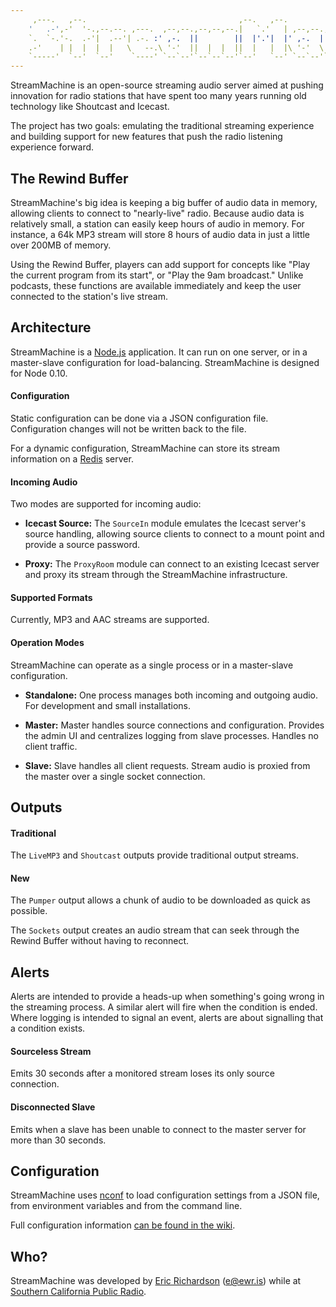 ```yaml
---
     ,---.   ,--.                                  ,--.   ,--.             ,--.     ,--.               
    '   .-',-'  '-.,--.--. ,---.  ,--,--.,--,--,--.|   `.'   | ,--,--.,---.|  ,---. `--',--,--, ,---.  
    `.  `-.'-.  .-'|  .--'| .-. :' ,-.  ||        ||  |'.'|  |' ,-.  | .--'|  .-.  |,--.|      \ .-. : 
    .-'    | |  |  |  |   \   --.\ '-'  ||  |  |  ||  |   |  |\ '-'  \ `--.|  | |  ||  ||  ||  \   --. 
    `-----'  `--'  `--'    `----' `--`--'`--`--`--'`--'   `--' `--`--'`---'`--' `--'`--'`--''--'`----' 
---
```


StreamMachine is an open-source streaming audio server aimed at pushing 
innovation for radio stations that have spent too many years running old 
technology like Shoutcast and Icecast.

The project has two goals: emulating the traditional streaming experience and 
building support for new features that push the radio listening experience 
forward.

## The Rewind Buffer

StreamMachine's big idea is keeping a big buffer of audio data in memory, 
allowing clients to connect to "nearly-live" radio. Because audio data is 
relatively small, a station can easily keep hours of audio in memory.  For 
instance, a 64k MP3 stream will store 8 hours of audio data in just a little 
over 200MB of memory.

Using the Rewind Buffer, players can add support for concepts like "Play 
the current program from its start", or "Play the 9am broadcast." Unlike 
podcasts, these functions are available immediately and keep the user connected 
to the station's live stream.

## Architecture

StreamMachine is a [Node.js](http://nodejs.org) application.  It can run on 
one server, or in a master-slave configuration for load-balancing. 
StreamMachine is designed for Node 0.10.

#### Configuration

Static configuration can be done via a JSON configuration file.  Configuration 
changes will not be written back to the file. 

For a dynamic configuration, StreamMachine can store its stream information on 
a [Redis](http://redis.io) server.

#### Incoming Audio

Two modes are supported for incoming audio:

* __Icecast Source:__ The `SourceIn` module emulates the Icecast server's 
	source handling, allowing source clients to connect to a mount point and 
	provide a source password.
	
* __Proxy:__ The `ProxyRoom` module can connect to an existing Icecast server 
	and proxy its stream through the StreamMachine infrastructure.  

#### Supported Formats

Currently, MP3 and AAC streams are supported. 

#### Operation Modes

StreamMachine can operate as a single process or in a master-slave configuration.

* __Standalone:__ One process manages both incoming and outgoing audio. For 
    development and small installations.
  
* __Master:__ Master handles source connections and configuration. Provides the 
    admin UI and centralizes logging from slave processes. Handles no client traffic.
  
* __Slave:__ Slave handles all client requests. Stream audio is proxied from the 
    master over a single socket connection.

## Outputs

#### Traditional

The `LiveMP3` and `Shoutcast` outputs provide traditional output streams.

#### New

The `Pumper` output allows a chunk of audio to be downloaded as quick as 
possible.  

The `Sockets` output creates an audio stream that can seek through the Rewind
Buffer without having to reconnect.

## Alerts

Alerts are intended to provide a heads-up when something's going wrong in 
the streaming process. A similar alert will fire when the condition is ended. 
Where logging is intended to signal an event, alerts are about signalling 
that a condition exists.

#### Sourceless Stream

Emits 30 seconds after a monitored stream loses its only source connection.

#### Disconnected Slave

Emits when a slave has been unable to connect to the master server for more 
than 30 seconds.

## Configuration

StreamMachine uses [nconf](https://github.com/flatiron/nconf) to load 
configuration settings from a JSON file, from environment variables and from 
the command line. 

Full configuration information [can be found in the wiki](https://github.com/StreamMachine/StreamMachine/wiki/Configuration-settings).

## Who?

StreamMachine was developed by [Eric Richardson](http://ewr.is) (e@ewr.is) 
while at [Southern California Public Radio](http://scpr.org).